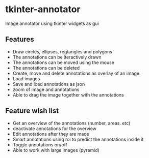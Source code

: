 # tkinter-annotator
Image annotator using tkinter widgets as gui

## Features
- Draw circles, ellipses, regtangles and polygons
- The annotations can be iteractively drawn
- The annotations can be moved using the mouse
- The annotations can be deleted
- Create, move and delete annotations as overlay of an image.
- Load images
- Save and load annotations as json
- zoom of image and annotations
- Able to drag the image together with the annotations

## Feature wish list

- Get an overview of the annotations (number, areas. etc)
- deactivate annotations for the overview
- Edit annotations after they are made
- Smart annotations using roi to predict the annotations inside it
- Toggle annotations on/off
- Able to work with large images (pyramid)
